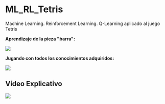 # ML_RL_Tetris
Machine Learning. Reinforcement Learning. Q-Learning aplicado al juego Tetris

**Aprendizaje de la pieza "barra":**

![](<https://github.com/Saviatron/ML_RL_Tetris/blob/master/Files/Aprendizaje.gif>)

**Jugando con todos los conocimientos adquiridos:**

![](<https://github.com/Saviatron/ML_RL_Tetris/blob/master/Files/Ejecuci%C3%B3n.gif>)


## Vídeo Explicativo

[![](http://img.youtube.com/vi/z4OomBu6kD0&t/0.jpg)](https://www.youtube.com/watch?v=z4OomBu6kD0&t "Youtube")
